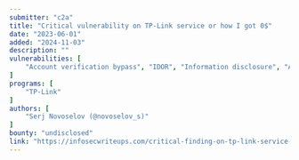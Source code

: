 ```yaml
---
submitter: "c2a"
title: "Critical vulnerability on TP-Link service or how I got 0$"
date: "2023-06-01"
added: "2024-11-03"
description: ""
vulnerabilities: [
    "Account verification bypass", "IDOR", "Information disclosure", "Account takeover"
]
programs: [
    "TP-Link"
]
authors: [
    "Serj Novoselov (@novoselov_s)"
]
bounty: "undisclosed"
link: "https://infosecwriteups.com/critical-finding-on-tp-link-service-or-how-i-got-0-fc86a0e52eaf"
---
```




